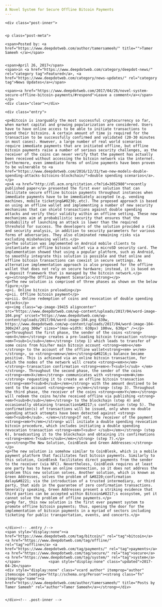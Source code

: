 ```yaml
---
A Novel System for Secure Offline Bitcoin Payments
---
```

<article class="post-listing post-19401 post type-post status-publish format-standard has-post-thumbnail hentry category-deepdot-news category-news-updates tag-bitcoin tag-offline tag-payments tag-secure tag-system">
    
    <div class="post-inner">
    
    
    <p class="post-meta">
    
    <span>Posted by: <a href="https://www.deepdotweb.com/author/tamersameeh/" title="">Tamer Sameeh </a></span>
    
    
    <span>April 26, 2017</span>
    <span>in <a href="https://www.deepdotweb.com/category/deepdot-news/" rel="category tag">Featured</a>, <a href="https://www.deepdotweb.com/category/news-updates/" rel="category tag">News Updates</a></span>
    
    <span><a href="https://www.deepdotweb.com/2017/04/26/novel-system-secure-offline-bitcoin-payments/#respond">Leave a comment</a></span>
    </p>
    <div class="clear"></div>
    
    <div class="entry">
    
    <p>Bitcoin is inarguably the most successful cryptocurrency so far, when market capital and growing popularization are considered. Users have to have online access to be able to initiate transactions to spend their bitcoins. A certain amount of time is required for the transaction to be successfully confirmed and validated (20-30 minutes in most cases). However, a large number of real world scenarios require immediate payments that are initiated offline, but offline bitcoin payments raise a number of serious security challenges, as the receiver of the coins can never verify that the payment has actually been received without accessing the bitcoin network via the internet. Furthermore, even immediate forms of online payments have been proven to be vulnerable to <a href="https://www.deepdotweb.com/2016/12/31/two-new-models-double-spending-attacks-bitcoins-blockchain/">double spending scenarios</a>.</p>
    <p>A <a href="http://dl.acm.org/citation.cfm?id=3052980">recently published paper</a> presented the first ever solution that can facilitate secure offline bitcoin payments throughout instances when immediate payments have to be immediately accepted (e.g. vending machines, mobile ticketing&#8230;.etc). The proposed approach is based on using an offline wallet and implementing a number of new security mechanisms that can shield transactions against double spending attacks and verify their validity within an offline setting. These new mechanisms aim at probabilistic security that ensures that the probability of launching an attack is lower than the required threshold for success. The developers of the solution provided a risk and security analysis, in addition to security parameters for various forms of adversaries. They also eliminated remaining risks via excluding misbehaving wallets.</p>
    <p>The solution was implemented on Android mobile clients to instantiate an offline bitcoin wallet via a microSD security card. The implementation showed that using a popular platform, such as Android, to smoothly integrate this solution is possible and that online and offline bitcoin transactions can coexist in secure settings. An alternative implementation approach is also proposed for the offline wallet that does not rely on secure hardware; instead, it is based on a deposit framework that is managed by the bitcoin network.</p>
    <p><strong>The Offline Payment Scenario:</strong></p>
    <p>The new solution is comprised of three phases as shown on the below figure;</p>
    <p>i. Online bitcoin preloading</p>
    <p>ii. Offline bitcoin payment</p>
    <p>iii. Online redemption of coins and revocation of double spending attacks</p>
    <p><img class="wp-image-19415 aligncenter" src="https://www.deepdotweb.com/wp-content/uploads/2017/04/word-image-104.png" srcset="https://www.deepdotweb.com/wp-content/uploads/2017/04/word-image-104.png 630w, https://www.deepdotweb.com/wp-content/uploads/2017/04/word-image-104-300x247.png 300w" sizes="(max-width: 630px) 100vw, 630px" /></p>
    <p>Throughout the first phase, the sender of the coins <strong><em>X</em></strong> creates a pre-loading bitcoin transaction <strong><em>T<sub>1</sub></em></strong> (step 1) which leads to transfer of some coins from his/her main bitcoin account <strong><em>x</em></strong> to the account of the offline wallet<strong><em> w</em></strong>, so <strong><em>w</em></strong>&#8216;s balance became positive. This is achieved via an online bitcoin transaction, for which the nodes of the network will create <strong><em>n</em></strong>-transaction confirmation <strong><em>n-T<sub>l</sub> </em></strong>. Throughout the second phase, the sender of the coins <strong><em>X</em></strong> communicates with <strong><em>W</em></strong> requesting it to create an offline bitcoin transaction <strong><em>T<sub>0</sub></em></strong> with the amount destined to be sent to the account <strong><em> y</em></strong> (step 3). Throughout the third phase, the receiver of the coins <strong><em>Y</em></strong> will redeem the coins he/she received offline via publishing <strong><em>T<sub>0</sub></em></strong> to the blockchain (step 4) and occasionally obtaining transaction&#8217;s confirmation (step 5). The confirmation(s) of transactions will be issued, only when no double spending attack attempts have been detected against <strong><em>T<sub>0</sub>. </em></strong>If not, the receiver of the payment <strong><em>Y</em></strong> will initiate a double spending revocation bitcoin procedure, which includes initiating a double spending revocation transaction <strong><em>T<sub>r </sub></em></strong> (step 6), broadcasting it to the blockchain and obtaining its confirmations <strong><em>n-T<sub>r</sub></em></strong> (step 7).</p>
    <p><strong>The New Solution, CoinBlesk and Green Addresses:</strong></p>
    <p>The new solution is somehow similar to CoinBlesk, which is a mobile payment platform that facilitates fast bitcoin payments. Similarly to this solution, CoinBlesk facilitates direct payments from the sender to the receiver (via NFC). Nevertheless, CoinBlesk requires at least one party has to have an online connection, so it does not address the problem this new solution solves. Another solution, which is known as Green Addresses, solves the problem of &#8220;confirmation delay&#8221; via the introduction of a trusted intermediary, or third party, that aids in the guarantee of zero confirmation transactions. Generally speaking, Green Addresses present a striking evidence that third parties can be accepted within Bitcoin&#8217;s ecosystem, yet it cannot solve the problem of offline payments.</p>
    <p>By far, this new solution is the first ever payment system to promote offline bitcoin payments; thus, opening the door for the implementation of bitcoin payments in a myriad of sectors including ticketing for public transportation, events, and concerts.</p>
    
    
    </div><!-- .entry /-->
    <span style="display:none"><a href="https://www.deepdotweb.com/tag/bitcoin/" rel="tag">bitcoin</a> <a href="https://www.deepdotweb.com/tag/offline/" rel="tag">offline</a> <a href="https://www.deepdotweb.com/tag/payments/" rel="tag">payments</a> <a href="https://www.deepdotweb.com/tag/secure/" rel="tag">secure</a> <a href="https://www.deepdotweb.com/tag/system/" rel="tag">system</a></span>				<span style="display:none" class="updated">2017-04-26</span>
    <div style="display:none" class="vcard author" itemprop="author" itemscope itemtype="http://schema.org/Person"><strong class="fn" itemprop="name"><a href="https://www.deepdotweb.com/author/tamersameeh/" title="Posts by Tamer Sameeh" rel="author">Tamer Sameeh</a></strong></div>
    
    
    </div><!-- .post-inner -->
</article><!-- .post-listing -->

